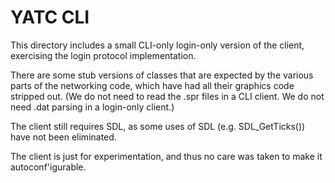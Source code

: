 # YATC CLI

This directory includes a small CLI-only login-only version of the client,
exercising the login protocol implementation.

There are some stub versions of classes that are expected by the various parts
of the networking code, which have had all their graphics code stripped out.
(We do not need to read the .spr files in a CLI client. We do not need .dat
parsing in a login-only client.)

The client still requires SDL, as some uses of SDL (e.g. SDL_GetTicks()) have
not been eliminated.

The client is just for experimentation, and thus no care was taken to make it
autoconf'igurable.
